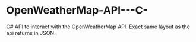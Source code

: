 # OpenWeatherMap-API---C-
C# API to interact with the OpenWeatherMap API.  Exact same layout as the api returns in JSON.
